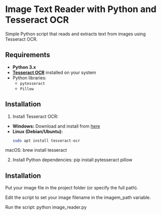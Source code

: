 # Image Text Reader with Python and Tesseract OCR

Simple Python script that reads and extracts text from images using Tesseract OCR.

## Requirements

- **Python 3.x**
- [**Tesseract OCR**](https://github.com/tesseract-ocr/tesseract) installed on your system
- Python libraries:
  - `pytesseract`
  - `Pillow`

## Installation

1. Install Tesseract OCR:

- **Windows:** Download and install from [here](https://github.com/tesseract-ocr/tesseract/wiki)  
- **Linux (Debian/Ubuntu):**  
  ```bash
  sudo apt install tesseract-ocr
macOS: brew install tesseract

2. Install Python dependencies: pip install pytesseract pillow

## Installation

Put your image file in the project folder (or specify the full path).

Edit the script to set your image filename in the imagem_path variable.

Run the script: python image_reader.py
